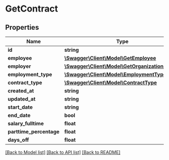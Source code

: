 # GetContract

## Properties

 Name                    | Type                                                                        | Description | Notes      
-------------------------|-----------------------------------------------------------------------------|-------------|------------
 **id**                  | **string**                                                                  |             | [optional] 
 **employee**            | [**\Swagger\Client\Model\GetEmployee**](GetEmployee.md)                     |             | [optional] 
 **employer**            | [**\Swagger\Client\Model\GetOrganizationSimple**](GetOrganizationSimple.md) |             | [optional] 
 **employment_type**     | [**\Swagger\Client\Model\EmploymentType**](EmploymentType.md)               |             | [optional] 
 **contract_type**       | [**\Swagger\Client\Model\ContractType**](ContractType.md)                   |             | [optional] 
 **created_at**          | **string**                                                                  |             | [optional] 
 **updated_at**          | **string**                                                                  |             | [optional] 
 **start_date**          | **string**                                                                  |             | [optional] 
 **end_date**            | **bool**                                                                    |             | [optional] 
 **salary_fulltime**     | **float**                                                                   |             | [optional] 
 **parttime_percentage** | **float**                                                                   |             | [optional] 
 **days_off**            | **float**                                                                   |             | [optional] 

[[Back to Model list]](../../README.md#documentation-for-models) [[Back to API list]](../../README.md#documentation-for-api-endpoints) [[Back to README]](../../README.md)


